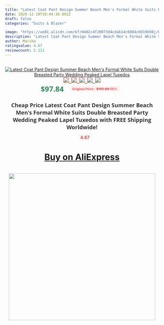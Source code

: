 ```yaml
---
title: "Latest Coat Pant Design Summer Beach Men's Formal White Suits Double Breasted Party Wedding Peaked Lapel Tuxedos"
date: 2020-12-18T10:44:36.892Z
draft: false
categories: "Suits & Blazer"

image: "https://ae01.alicdn.com/kf/H402c4f20073d4cdab14c6084cb919b98j/Latest-Coat-Pant-Design-Summer-Beach-Men-s-Formal-White-Suits-Double-Breasted-Party-Wedding-Peaked.jpg"
description: "Latest Coat Pant Design Summer Beach Men's Formal White Suits Double Breasted Party Wedding Peaked Lapel Tuxedos"
author: Marsha
ratingvalue: 4.67
reviewcount: 2.111
---
```

<br>
<div style="text-align: center;">
<a href="https://s.click.aliexpress.com/e/_AMSXKN" target="_blank" rel="nofollow noopener noreferrer"><img alt="Latest Coat Pant Design Summer Beach Men's Formal White Suits Double Breasted Party Wedding Peaked Lapel Tuxedos" class="magnifier-image" src="https://ae01.alicdn.com/kf/H402c4f20073d4cdab14c6084cb919b98j/Latest-Coat-Pant-Design-Summer-Beach-Men-s-Formal-White-Suits-Double-Breasted-Party-Wedding-Peaked.jpg_640x640.jpg">
<br>
<img style="border:1px solid salmon" src="https://ae01.alicdn.com/kf/H402c4f20073d4cdab14c6084cb919b98j/Latest-Coat-Pant-Design-Summer-Beach-Men-s-Formal-White-Suits-Double-Breasted-Party-Wedding-Peaked.jpg_120x120.jpg">&nbsp;&nbsp;<img style="border:1px solid salmon" src="https://ae01.alicdn.com/kf/Hec5b4eac7a3d4163ad4c98e6e07eb690X/Latest-Coat-Pant-Design-Summer-Beach-Men-s-Formal-White-Suits-Double-Breasted-Party-Wedding-Peaked.jpg_120x120.jpg">&nbsp;&nbsp;<img style="border:1px solid salmon" src="https://ae01.alicdn.com/kf/H2be25ac3a0274359bfbaf3427ffd8fb4a/Latest-Coat-Pant-Design-Summer-Beach-Men-s-Formal-White-Suits-Double-Breasted-Party-Wedding-Peaked.jpg_120x120.jpg">&nbsp;&nbsp;<img style="border:1px solid salmon" src="https://ae01.alicdn.com/kf/H8fa87ae8cbb34f0aa11f52c99499f6fat/Latest-Coat-Pant-Design-Summer-Beach-Men-s-Formal-White-Suits-Double-Breasted-Party-Wedding-Peaked.jpg_120x120.jpg">&nbsp;&nbsp;<img style="border:1px solid salmon" src="https://ae01.alicdn.com/kf/Hc6f9518528554dbfa2c0fad885b18026A/Latest-Coat-Pant-Design-Summer-Beach-Men-s-Formal-White-Suits-Double-Breasted-Party-Wedding-Peaked.jpg_120x120.jpg"></a></div><br0>
<div style="text-align: center;"><span style="background-color: white; border: 0px; box-sizing: border-box; color: seagreen; display: inline-block; font-family: &quot;open sans&quot; , &quot;arial&quot; , &quot;helvetica&quot; , sans-serif , &quot;heiti&quot;; font-size: 24px; font-stretch: inherit; font-weight: 700; line-height: inherit; margin: 0px 10px 0px 0px; padding: 0px; vertical-align: middle;">$97.84 </span>
<span style="background: rgb(255 , 241 , 241); border-radius: 3px; border: 0px; box-sizing: border-box; color: #ff4747; display: inline-block; font-family: inherit; font-size: 12px; font-stretch: inherit; font-style: inherit; font-variant: inherit; font-weight: 600; line-height: inherit; margin: 0px; padding: 2px 5px; transform: scale(0.9); vertical-align: middle;">Original Price : <b style="text-decoration: line-through;">$195.69 </b> 50%&nbsp;&nbsp;</span></div>
<h1 style="color: #333333; display: inline-block; font-family: &quot;open sans&quot; , &quot;arial&quot; , &quot;helvetica&quot; , sans-serif , &quot;heiti&quot;; font-size: 18px; font-stretch: inherit; font-weight: 700; text-align: center;">Cheap Price Latest Coat Pant Design Summer Beach Men's Formal White Suits Double Breasted Party Wedding Peaked Lapel Tuxedos with FREE Shipping Worldwide!</h1>
<div style="color: #ff4747; text-align: center;">
<img src="https://4.bp.blogspot.com/-M0ZcTcb-5uY/XleCXlxnR4I/AAAAAAAAAEc/OrjgMkXV1oMQFaCRZj5HQwOCBcu3w1FegCPcBGAYYCw/s1600/star.png" style="height: 15px;">&nbsp;<b>4.67</b></div>
<div class="button_cont" align="center"><a class="buynow_a" href="https://s.click.aliexpress.com/e/_AMSXKN" target="_blank" rel="nofollow noopener noreferrer"><H1>Buy on AliExpress</H1></a></div><br>
<div class="separator" style="clear: both; text-align: center;">
<img src="https://lh3.googleusercontent.com/-pTy5HemUv9M/XlePHvY0dAI/AAAAAAAAAE4/0nX5iRUoIWY8eMW9Dpxeirr157OZliDIgCLcBGAsYHQ/s1600/badge.gif" width="480">
</div>
